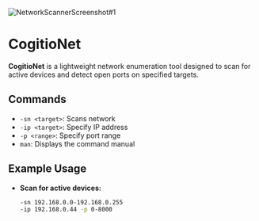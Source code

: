 ![NetworkScannerScreenshot#1](https://github.com/user-attachments/assets/6b5be8c3-a954-4291-8cea-a4dcbefa6abd)

# CogitioNet

**CogitioNet** is a lightweight network enumeration tool designed to scan for active devices and detect open ports on specified targets.

## Commands
- `-sn <target>`: Scans network  
- `-ip <target>`: Specify IP address  
- `-p <range>`: Specify port range  
- `man`: Displays the command manual  

## Example Usage
- **Scan for active devices:**  
  ```sh
  -sn 192.168.0.0-192.168.0.255
  -ip 192.168.0.44 -p 0-8000
